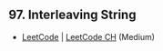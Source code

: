 ## 97. Interleaving String

-  [LeetCode](https://leetcode.com/problems/interleaving-string/) | [LeetCode CH](https://leetcode.cn/problems/interleaving-string/) (Medium)
